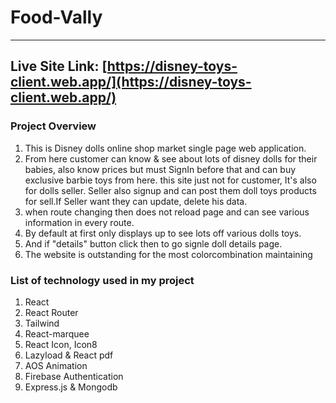 # Food-Vally

---

## Live Site Link: [https://disney-toys-client.web.app/](https://disney-toys-client.web.app/)

### Project Overview
1. This is Disney dolls online shop market single page web application.
2. From here customer can know & see about lots of disney dolls for their babies, also know prices but must SignIn before that and can buy exclusive barbie toys from here. this site just not for customer, It's also for dolls seller. Seller also signup and can post them doll toys products for sell.If Seller want they can update, delete his data.
3. when route changing then does not reload page and can see various information in every route.
4. By default at first only displays up to see lots off various dolls toys.
5. And if "details" button click then to go signle doll details page.
6. The website is outstanding for the most colorcombination maintaining 

### List of technology used in my project
1. React
2. React Router
3. Tailwind 
4. React-marquee
5. React Icon, Icon8
6. Lazyload & React pdf
7. AOS Animation
8. Firebase Authentication
9. Express.js & Mongodb